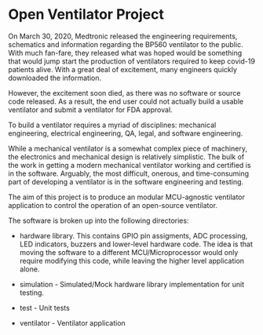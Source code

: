 # Open Ventilator Project
On March 30, 2020, Medtronic released the engineering requirements, schematics and 
information regarding the BP560 ventilator to the public.  With much fan-fare, they
released what was hoped would be something that would jump start the production of
ventilators required to keep covid-19 patients alive.  With a great deal of
excitement, many engineers quickly downloaded the information.

However, the excitement soon died, as there was no software or source code 
released.  As a result, the end user could not actually build a usable ventilator 
and submit a ventilator for FDA approval.

To build a ventilator requires a myriad of disciplines: mechanical engineering, 
electrical engineering, QA, legal, and software engineering.

While a mechanical ventilator is a somewhat complex piece of machinery, the electronics
and mechanical design is relatively simplistic.  The bulk of the work in getting 
a modern mechanical ventilator working and certified is in the software.  Arguably, the 
most difficult, onerous, and time-consuming part of developing a ventilator is in 
the software engineering and testing.

The aim of this project is to produce an modular MCU-agnostic ventilator application
to control the operation of an open-source ventilator.

The software is broken up into the following directories:

- hardware library.  This contains GPIO pin assigments, ADC processing, LED indicators,
buzzers and lower-level hardware code.  The idea is that moving the software to a 
different MCU/Microprocessor would only require modifying this code, while leaving
the higher level application alone.

- simulation - Simulated/Mock hardware library implementation for unit testing.

- test - Unit tests

- ventilator - Ventilator application


